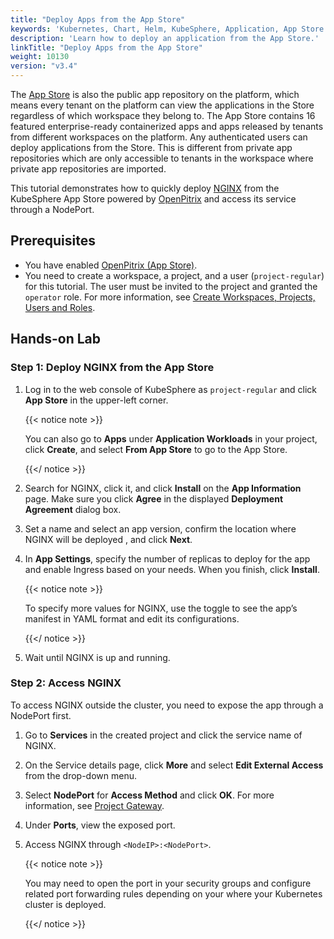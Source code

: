 ```yaml
---
title: "Deploy Apps from the App Store"
keywords: 'Kubernetes, Chart, Helm, KubeSphere, Application, App Store'
description: 'Learn how to deploy an application from the App Store.'
linkTitle: "Deploy Apps from the App Store"
weight: 10130
version: "v3.4"
---
```


The [App Store](../../../application-store/) is also the public app repository on the platform, which means every tenant on the platform can view the applications in the Store regardless of which workspace they belong to. The App Store contains 16 featured enterprise-ready containerized apps and apps released by tenants from different workspaces on the platform. Any authenticated users can deploy applications from the Store. This is different from private app repositories which are only accessible to tenants in the workspace where private app repositories are imported.

This tutorial demonstrates how to quickly deploy [NGINX](https://www.nginx.com/) from the KubeSphere App Store powered by [OpenPitrix](https://github.com/openpitrix/openpitrix) and access its service through a NodePort.

## Prerequisites

- You have enabled [OpenPitrix (App Store)](../../../pluggable-components/app-store/).
- You need to create a workspace, a project, and a user (`project-regular`) for this tutorial. The user must be invited to the project and granted the `operator` role. For more information, see [Create Workspaces, Projects, Users and Roles](../../../quick-start/create-workspace-and-project/).

## Hands-on Lab

### Step 1: Deploy NGINX from the App Store

1. Log in to the web console of KubeSphere as `project-regular` and click **App Store** in the upper-left corner.

   {{< notice note >}}

   You can also go to **Apps** under **Application Workloads** in your project, click **Create**, and select **From App Store** to go to the App Store.

   {{</ notice >}} 

2. Search for NGINX, click it, and click **Install** on the **App Information** page. Make sure you click **Agree** in the displayed **Deployment Agreement** dialog box.

3. Set a name and select an app version, confirm the location where NGINX will be deployed , and click **Next**.

4. In **App Settings**, specify the number of replicas to deploy for the app and enable Ingress based on your needs. When you finish, click **Install**.

   {{< notice note >}}

   To specify more values for NGINX, use the toggle to see the app’s manifest in YAML format and edit its configurations. 

   {{</ notice >}}

5. Wait until NGINX is up and running.

### Step 2: Access NGINX

To access NGINX outside the cluster, you need to expose the app through a NodePort first.

1. Go to **Services** in the created project and click the service name of NGINX.

2. On the Service details page, click **More** and select **Edit External Access** from the drop-down menu.

3. Select **NodePort** for **Access Method** and click **OK**. For more information, see [Project Gateway](../../../project-administration/project-gateway/).

4. Under **Ports**, view the exposed port.

5. Access NGINX through `<NodeIP>:<NodePort>`.

   {{< notice note >}}

   You may need to open the port in your security groups and configure related port forwarding rules depending on your where your Kubernetes cluster is deployed.

   {{</ notice >}} 